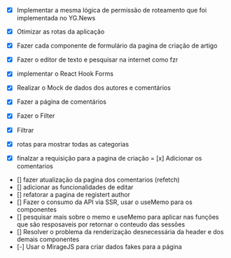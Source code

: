 - [x] Implementar a mesma lógica de permissão de roteamento que foi implementada
no YG.News
- [x] Otimizar as rotas da aplicação

- [x] Fazer cada componente de formulário da pagina de criação de artigo
- [x] Fazer o editor de texto e pesquisar na internet como fzr
- [x] implementar o React Hook Forms
- [X] Realizar o Mock de dados dos autores e comentários
- [x] Fazer a página de comentários
- [x] Fazer o Filter
- [x] Filtrar
- [x] rotas para mostrar todas as categorias
- [x] finalzar a requisição para a pagina de criação
= [x] Adicionar os comentarios
- [] fazer atualização da pagina dos comentarios (refetch)
- [] adicionar as funcionalidades de editar
- [] refatorar a pagina de registert author
- [] Fazer o consumo da API via SSR, usar o useMemo para os componentes
- [] pesquisar mais sobre o memo e useMemo para aplicar nas funções que
são resposaveis por retornar o conteudo das sessões
- [] Resolver o problema da renderização desnecessária da header e dos demais componentes
- [-] Usar o MirageJS para criar dados fakes para a página